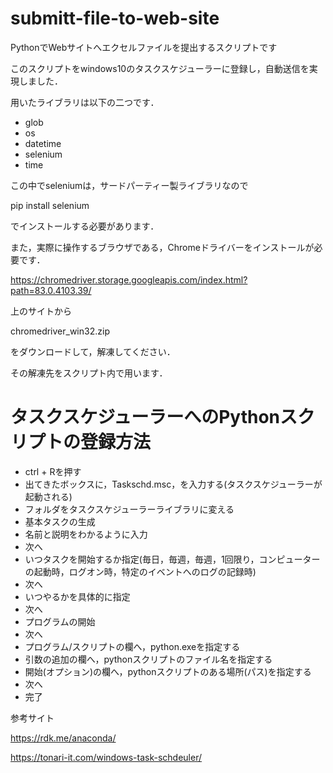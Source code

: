 # submitt-file-to-web-site
PythonでWebサイトへエクセルファイルを提出するスクリプトです

このスクリプトをwindows10のタスクスケジューラーに登録し，自動送信を実現しました．

用いたライブラリは以下の二つです．
- glob
- os
- datetime
- selenium
- time

この中でseleniumは，サードパーティー製ライブラリなので

pip install selenium

でインストールする必要があります．

また，実際に操作するブラウザである，Chromeドライバーをインストールが必要です．

https://chromedriver.storage.googleapis.com/index.html?path=83.0.4103.39/

上のサイトから

chromedriver_win32.zip

をダウンロードして，解凍してください．

その解凍先をスクリプト内で用います．

# タスクスケジューラーへのPythonスクリプトの登録方法
- ctrl + Rを押す
- 出てきたボックスに，Taskschd.msc，を入力する(タスクスケジューラーが起動される)
- フォルダをタスクスケジューラーライブラリに変える
- 基本タスクの生成
- 名前と説明をわかるように入力
- 次へ
- いつタスクを開始するか指定(毎日，毎週，毎週，1回限り，コンピューターの起動時，ログオン時，特定のイベントへのログの記録時)
- 次へ
- いつやるかを具体的に指定
- 次へ
- プログラムの開始
- 次へ
- プログラム/スクリプトの欄へ，python.exeを指定する
- 引数の追加の欄へ，pythonスクリプトのファイル名を指定する
- 開始(オプション)の欄へ，pythonスクリプトのある場所(パス)を指定する
- 次へ
- 完了

参考サイト

https://rdk.me/anaconda/

https://tonari-it.com/windows-task-schdeuler/

